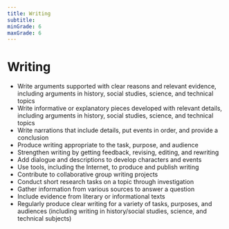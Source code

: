 ```yaml
---
title: Writing
subtitle: 
minGrade: 6
maxGrade: 6
---
```

# Writing
* Write arguments supported with clear reasons and relevant evidence, including arguments in history, social studies, science, and technical topics
* Write informative or explanatory pieces developed with relevant details, including arguments in history, social studies, science, and technical topics
* Write narrations that include details, put events in order, and provide a conclusion
* Produce writing appropriate to the task, purpose, and audience
* Strengthen writing by getting feedback, revising, editing, and rewriting
* Add dialogue and descriptions to develop characters and events
* Use tools, including the Internet, to produce and publish writing
* Contribute to collaborative group writing projects
* Conduct short research tasks on a topic through investigation
* Gather information from various sources to answer a question
* Include evidence from literary or informational texts
* Regularly produce clear writing for a variety of tasks, purposes, and audiences (including writing in history/social studies, science, and technical subjects)